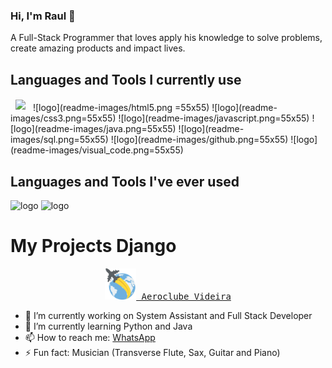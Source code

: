 ### Hi, I'm Raul 👋

A Full-Stack Programmer that loves apply his knowledge to solve problems, create amazing products and impact lives.

## Languages and Tools I currently use

<img src="https://github.com/rauldosS/rauldosS/blob/main/readme-images/1.png?raw=true" style="width: 55px; padding: 2px 8px;"/>
![logo](readme-images/html5.png =55x55)
![logo](readme-images/css3.png=55x55)
![logo](readme-images/javascript.png=55x55)
![logo](readme-images/java.png=55x55)
![logo](readme-images/sql.png=55x55)
![logo](readme-images/github.png=55x55)
![logo](readme-images/visual_code.png=55x55)

## Languages and Tools I've ever used

![logo](readme-images/python.png=55x55)
![logo](readme-images/django.png=55x55)

# My Projects Django

<div align="center">
  <kbd>
    <a href="https://www.aeroclubevideira.com.br/">
        <img src="readme-images/globe.png" width='50px'/>
        Aeroclube Videira
    </a>
  </kbd>
</div>

- 🔭 I’m currently working on System Assistant and Full Stack Developer
- 🌱 I’m currently learning Python and Java
- 📫 How to reach me: [WhatsApp](https://api.whatsapp.com/send?phone=5549991781296&text=Enviar%20mensagem%20para%20Raul)
- ⚡ Fun fact: Musician (Transverse Flute, Sax, Guitar and Piano)